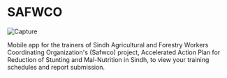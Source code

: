 # SAFWCO

![Capture](https://user-images.githubusercontent.com/38525302/75144476-d43fbd00-5718-11ea-9182-41dddeab5bdf.PNG)


Mobile app for the trainers of Sindh Agricultural and Forestry Workers Coordinating Organization's (Safwco) project, Accelerated Action Plan for Reduction of Stunting and Mal-Nutrition in Sindh, to view your training schedules and report submission.



